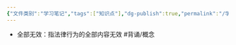 ```yaml
---
{"文件类别":"学习笔记","tags":["知识点"],"dg-publish":true,"permalink":"/学习笔记/知识点cheese/法律行为全部无效/","dgPassFrontmatter":true}
---
```


- 全部无效：指法律行为的全部内容无效 #背诵/概念 